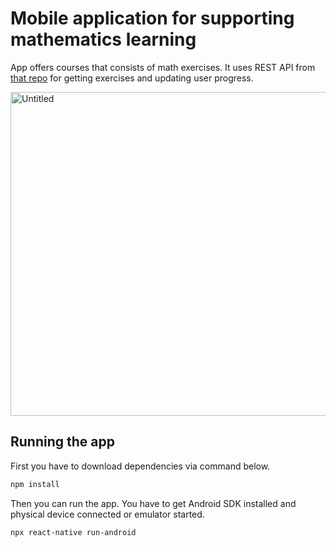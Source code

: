 # Mobile application for supporting mathematics learning

App offers courses that consists of math exercises. It uses REST API from [that repo](https://github.com/mateusz800/ExercisesSystem) for getting exercises and updating user progress.

<img width="518" alt="Untitled" src="https://user-images.githubusercontent.com/44299056/104847606-514fc400-58e1-11eb-85c9-b6adba80ff6a.png">


## Running the app
First you have to download dependencies via command below.
```bash
npm install
```
Then you can run the app. You have to get Android SDK installed and physical device connected or emulator started.
```bash
npx react-native run-android
```
